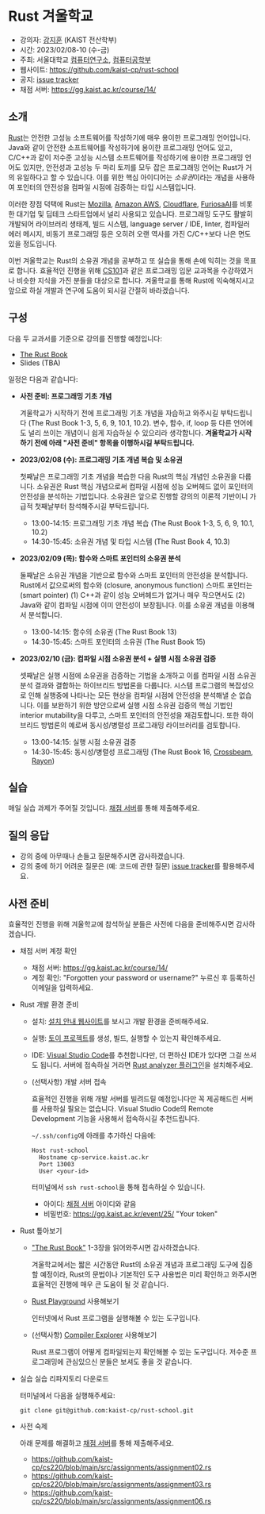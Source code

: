 # Rust 겨울학교


- 강의자: [강지훈](https://cp.kaist.ac.kr/jeehoon.kang) (KAIST 전산학부)
- 시간: 2023/02/08-10 (수-금)
- 주최: 서울대학교 [컴퓨터연구소](https://ict.snu.ac.kr/), [컴퓨터공학부](https://cse.snu.ac.kr/)
- 웹사이트: <https://github.com/kaist-cp/rust-school>
- 공지: [issue tracker](https://github.com/kaist-cp/rust-school/issues?q=is%3Aissue+is%3Aopen+label%3Aannouncement)
- 채점 서버: <https://gg.kaist.ac.kr/course/14/>


## 소개

[Rust](https://www.rust-lang.org/)는 안전한 고성능 소프트웨어를 작성하기에 매우 용이한 프로그래밍 언어입니다.
Java와 같이 안전한 소프트웨어를 작성하기에 용이한 프로그래밍 언어도 있고, C/C++과 같이 저수준 고성능 시스템 소프트웨어를 작성하기에 용이한 프로그래밍 언어도 있지만,
안전성과 고성능 두 마리 토끼를 모두 잡은 프로그래밍 언어는 Rust가 거의 유일하다고 할 수 있습니다.
이를 위한 핵심 아이디어는 *소유권*이라는 개념을 사용하여 포인터의 안전성을 컴파일 시점에 검증하는 타입 시스템입니다.

이러한 장점 덕택에 Rust는 [Mozilla](https://www.mozilla.org/), [Amazon AWS](https://aws.amazon.com/), [Cloudflare](https://www.cloudflare.com/), [FuriosaAI](https://www.furiosa.ai/)를 비롯한 대기업 및 딥테크 스타트업에서 널리 사용되고 있습니다.
프로그래밍 도구도 활발히 개발되어 라이브러리 생태계, 빌드 시스템, language server / IDE, linter, 컴파일러 에러 메시지, 비동기 프로그래밍 등은 오히려 오랜 역사를 가진 C/C++보다 나은 면도 있을 정도입니다.

이번 겨울학교는 Rust의 소유권 개념을 공부하고 또 실습을 통해 손에 익히는 것을 목표로 합니다.
효율적인 진행을 위해 [CS101](https://cs101.kaist.ac.kr/)과 같은 프로그래밍 입문 교과목을 수강하였거나 비슷한 지식을 가진 분들을 대상으로 합니다.
겨울학교를 통해 Rust에 익숙해지시고 앞으로 하실 개발과 연구에 도움이 되시길 간절히 바라겠습니다.


## 구성

다음 두 교과서를 기준으로 강의를 진행할 예정입니다:

- [The Rust Book](https://doc.rust-lang.org/book/)
- Slides (TBA)


일정은 다음과 같습니다:

- **사전 준비: 프로그래밍 기초 개념**

  겨울학교가 시작하기 전에 프로그래밍 기초 개념을 자습하고 와주시길 부탁드립니다 (The Rust Book 1-3, 5, 6, 9, 10.1, 10.2).
  변수, 함수, if, loop 등 다른 언어에도 널리 쓰이는 개념이니 쉽게 자습하실 수 있으리라 생각합니다.
  **겨울학교가 시작하기 전에 아래 "사전 준비" 항목을 이행하시길 부탁드립니다.**

- **2023/02/08 (수): 프로그래밍 기초 개념 복습 및 소유권**

  첫째날은 프로그래밍 기초 개념을 복습한 다음 Rust의 핵심 개념인 소유권을 다룹니다.
  소유권은 Rust 핵심 개념으로써 컴파일 시점에 성능 오버헤드 없이 포인터의 안전성을 분석하는 기법입니다.
  소유권은 앞으로 진행할 강의의 이론적 기반이니 가급적 첫째날부터 참석해주시길 부탁드립니다.

  + 13:00-14:15: 프로그래밍 기초 개념 복습 (The Rust Book 1-3, 5, 6, 9, 10.1, 10.2)
  + 14:30-15:45: 소유권 개념 및 타입 시스템 (The Rust Book 4, 10.3)

- **2023/02/09 (목): 함수와 스마트 포인터의 소유권 분석**

  둘째날은 소유권 개념을 기반으로 함수와 스마트 포인터의 안전성을 분석합니다.
  Rust에서 값으로써의 함수와 (closure, anonymous function) 스마트 포인터는 (smart pointer)
  (1) C++과 같이 성능 오버헤드가 없거나 매우 작으면서도 (2) Java와 같이 컴파일 시점에 이미 안전성이 보장됩니다.
  이를 소유권 개념을 이용해서 분석합니다.

  + 13:00-14:15: 함수의 소유권 (The Rust Book 13)
  + 14:30-15:45: 스마트 포인터의 소유권 (The Rust Book 15)

- **2023/02/10 (금): 컴파일 시점 소유권 분석 + 실행 시점 소유권 검증**

  셋째날은 실행 시점에 소유권을 검증하는 기법을 소개하고 이를 컴파일 시점 소유권 분석 결과와 결합하는 하이브리드 방법론을 다룹니다.
  시스템 프로그램의 복잡성으로 인해 실행중에 나타나는 모든 현상을 컴파일 시점에 안전성을 분석해낼 순 없습니다.
  이를 보완하기 위한 방안으로써 실행 시점 소유권 검증의 핵심 기법인 interior mutability을 다루고, 스마트 포인터의 안전성을 재검토합니다.
  또한 하이브리드 방법론의 예로써 동시성/병렬성 프로그래밍 라이브러리를 검토합니다.

  + 13:00-14:15: 실행 시점 소유권 검증
  + 14:30-15:45: 동시성/병렬성 프로그래밍 (The Rust Book 16, [Crossbeam](https://docs.rs/crossbeam/latest/crossbeam/), [Rayon](https://docs.rs/rayon/latest/rayon/))


## 실습

매일 실습 과제가 주어질 것입니다. [채점 서버](https://gg.kaist.ac.kr/course/14/)를 통해 제출해주세요.


## 질의 응답

- 강의 중에 아무때나 손들고 질문해주시면 감사하겠습니다.
- 강의 중에 하기 어려운 질문은 (예: 코드에 관한 질문) [issue tracker](https://github.com/kaist-cp/rust-school/issues)를 활용해주세요.


## 사전 준비

효율적인 진행을 위해 겨울학교에 참석하실 분들은 사전에 다음을 준비해주시면 감사하겠습니다.

- 채점 서버 계정 확인

  + 채점 서버: https://gg.kaist.ac.kr/course/14/
  + 계정 확인: "Forgotten your password or username?" 누르신 후 등록하신 이메일을 입력하세요.

- Rust 개발 환경 준비

  + 설치: [설치 안내 웹사이트](https://doc.rust-lang.org/book/ch01-01-installation.html)를 보시고 개발 환경을 준비해주세요.
  + 실행: [토이 프로젝트](https://doc.rust-lang.org/book/ch02-00-guessing-game-tutorial.html)를 생성, 빌드, 실행할 수 있는지 확인해주세요.
  + IDE: [Visual Studio Code](https://code.visualstudio.com/)를 추천합니다만, 더 편하신 IDE가 있다면 그걸 쓰셔도 됩니다.
    서버에 접속하실 거라면 [Rust analyzer 플러그인](https://marketplace.visualstudio.com/items?itemName=rust-lang.rust-analyzer)을 설치해주세요.

  + (선택사항) 개발 서버 접속

    효율적인 진행을 위해 개발 서버를 빌려드릴 예정입니다만 꼭 제공해드린 서버를 사용하실 필요는 없습니다.
    Visual Studio Code의 Remote Development 기능을 사용해서 접속하시길 추천드립니다.

    `~/.ssh/config`에 아래를 추가하신 다음에:

    ```
    Host rust-school
      Hostname cp-service.kaist.ac.kr
      Port 13003
      User <your-id>
    ```

    터미널에서 `ssh rust-school`을 통해 접속하실 수 있습니다.
    
    + 아이디: [채점 서버](https://gg.kaist.ac.kr/course/14/) 아이디와 같음
    + 비밀번호: <https://gg.kaist.ac.kr/event/25/> "Your token"


- Rust 톺아보기

  + ["The Rust Book"](https://doc.rust-lang.org/book/) 1-3장을 읽어와주시면 감사하겠습니다.

    겨울학교에서는 짧은 시간동안 Rust의 소유권 개념과 프로그래밍 도구에 집중할 예정이라,
    Rust의 문법이나 기본적인 도구 사용법은 미리 확인하고 와주시면 효율적인 진행에 매우 큰 도움이 될 것 같습니다.

  + [Rust Playground](https://play.rust-lang.org/) 사용해보기

    인터넷에서 Rust 프로그램을 실행해볼 수 있는 도구입니다.

  + (선택사항) [Compiler Explorer](https://rust.godbolt.org/) 사용해보기

    Rust 프로그램이 어떻게 컴파일되는지 확인해볼 수 있는 도구입니다. 저수준 프로그래밍에 관심있으신 분들은 보셔도 좋을 것 같습니다.

- 실습 실습 리파지토리 다운로드
  
  터미널에서 다음을 실행해주세요:

  ```
  git clone git@github.com:kaist-cp/rust-school.git
  ```

- 사전 숙제

  아래 문제를 해결하고 [채점 서버](https://gg.kaist.ac.kr/course/14/)를 통해 제출해주세요.

  + <https://github.com/kaist-cp/cs220/blob/main/src/assignments/assignment02.rs>
  + <https://github.com/kaist-cp/cs220/blob/main/src/assignments/assignment03.rs>
  + <https://github.com/kaist-cp/cs220/blob/main/src/assignments/assignment06.rs>
